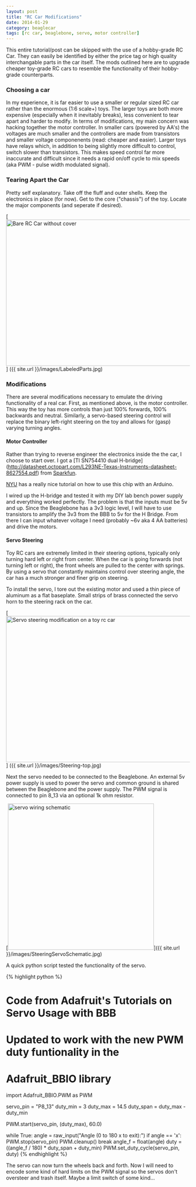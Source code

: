 ```yaml
---
layout: post
title: "RC Car Modifications"
date: 2014-01-29
category: beaglecar
tags: [rc car, beaglebone, servo, motor controller]
---
```


This entire tutorial/post can be skipped with the use of a hobby-grade RC Car.
They can easily be identified by either the price tag or high quality
interchangable parts in the car itself. The mods outlined here are to upgrade
cheaper toy-grade RC cars to resemble the functionality of their hobby-grade
counterparts.

### Choosing a car

In my experience, it is far easier to use a smaller or regular sized RC car
rather than the enormous (1:6 scale+) toys. The larger toys are both more
expensive (especially when it inevitably breaks), less convenient to tear
apart and harder to modify. In terms of modifications, my main concern was
hacking together the motor controller. In smaller cars (powered by AA's)
the voltages are much smaller and the controllers are made from transistors
and smaller voltage componenents (read: cheaper and easier). Larger toys
have relays which, in addition to being slightly more difficult to control,
switch slower than transistors. This makes speed control far more
inaccurate and difficult since it needs a rapid on/off cycle to mix
speeds (aka PWM - pulse width modulated signal).

### Tearing Apart the Car

Pretty self explanatory. Take off the fluff and outer shells. Keep the
electronics in place (for now). Get to the core ("chassis") of the toy.
Locate the major components (and seperate if desired).

[<img src="{{ site.url }}/images/LabeledParts.jpg" alt="Bare RC Car without
cover" height="400" width="600">]
({{ site.url }}/images/LabeledParts.jpg)

### Modifications

There are several modifications necessary to emulate the driving functionality
of a real car. First, as mentioned above, is the motor controller. This way
the toy has more controls than just 100% forwards, 100% backwards and neutral.
Similarly, a servo-based steering control will replace the binary left-right
steering on the toy and allows for (gasp) varying turning angles.

#### Motor Controller

Rather than trying to reverse engineer the electronics inside the the car, I 
choose to start over. I got a [TI SN754410 dual H-bridge]
(http://datasheet.octopart.com/L293NE-Texas-Instruments-datasheet-8627554.pdf)
from [Sparkfun](https://www.sparkfun.com/products/315).

[NYU](http://itp.nyu.edu/physcomp/Labs/DCMotorControl) has a really nice
tutorial on how to use this chip with an Arduino.

I wired up the H-bridge and tested it with my DIY lab bench power supply and
everything worked perfectly. The problem is that the inputs must be 5v and up.
Since the Beaglebone has a 3v3 logic level, I will have to use transistors to
amplify the 3v3 from the BBB to 5v for the H Bridge. From there I can input
whatever voltage I need (probably ~6v aka 4 AA batteries) and drive the motors.

#### Servo Steering

Toy RC cars are extremely limited in their steering options, typically only
turning hard left or right from center. When the car is going forwards
(not turning left or right), the front wheels are pulled to the center with springs.
By using a servo that constantly maintains control over steering angle, the car
has a much stronger and finer grip on steering.

To install the servo, I tore out the existing motor and used a thin piece of
aluminum as a flat baseplate. Small strips of brass connected the servo horn
to the steering rack on the car.

[<img src="{{ site.url }}/images/Steering-top.jpg" alt="Servo steering
modification on a toy rc car" height="400" width="600">]
({{ site.url }}/images/Steering-top.jpg)

Next the servo needed to be connected to the Beaglebone. An external 5v power
supply is used to power the servo and common ground is shared between the
Beaglebone and the power supply. The PWM signal is connected to pin 8_13 via
an optional 1k ohm resistor.

[<img src="{{ site.url }}/images/SteeringServoSchematic.jpg" alt="servo wiring
schematic" height="400">]({{ site.url }}/images/SteeringServoSchematic.jpg)

A quick python script tested the functionality of the servo.

{% highlight python %}
# Code from Adafruit's Tutorials on Servo Usage with BBB
# Updated to work with the new PWM duty funtionality in the
# Adafruit_BBIO library

import Adafruit_BBIO.PWM as PWM
 
servo_pin = "P8_13"
duty_min = 3
duty_max = 14.5
duty_span = duty_max - duty_min
 
PWM.start(servo_pin, (duty_max), 60.0)
 
while True:
    angle = raw_input("Angle (0 to 180 x to exit):")
    if angle == 'x':
        PWM.stop(servo_pin)
        PWM.cleanup()
        break
    angle_f = float(angle)
    duty = ((angle_f / 180) * duty_span + duty_min) 
    PWM.set_duty_cycle(servo_pin, duty)
{% endhighlight %}

The servo can now turn the wheels back and forth.
Now I will need to encode some kind of hard limits on the PWM signal so the
servos don't oversteer and trash itself. Maybe a limit switch of some kind...
